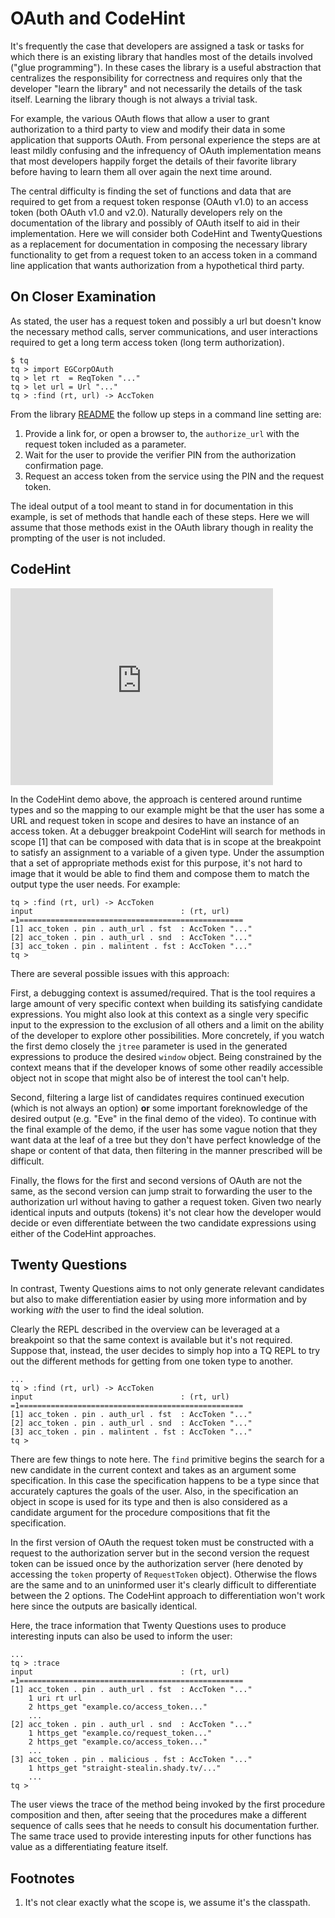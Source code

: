 # OAuth and CodeHint

It's frequently the case that developers are assigned a task or tasks for which there is an existing library that handles most of the details involved ("glue programming"). In these cases the library is a useful abstraction that centralizes the responsibility for correctness and requires only that the developer "learn the library" and not necessarily the details of the task itself. Learning the library though is not always a trivial task.

For example, the various OAuth flows that allow a user to grant authorization to a third party to view and modify their data in some application that supports OAuth. From personal experience the steps are at least mildly confusing and the infrequency of OAuth implementation means that most developers happily forget the details of their favorite library before having to learn them all over again the next time around.

The central difficulty is finding the set of functions and data that are required to get from a request token response (OAuth v1.0) to an access token (both OAuth v1.0 and v2.0). Naturally developers rely on the documentation of the library and possibly of OAuth itself to aid in their implementation. Here we will consider both CodeHint and TwentyQuestions as a replacement for documentation in composing the necessary library functionality to get from a request token to an access token in a command line application that wants authorization from a hypothetical third party.

## On Closer Examination

As stated, the user has a request token and possibly a url but doesn't know the necessary method calls, server communications, and user interactions required to get a long term access token (long term authorization).

```
$ tq
tq > import EGCorpOAuth
tq > let rt  = ReqToken "..."
tq > let url = Url "..."
tq > :find (rt, url) -> AccToken
```

From the library [README](https://github.com/simplegeo/python-oauth2#twitter-three-legged-oauth-example) the follow up steps in a command line setting are:

1. Provide a link for, or open a browser to, the `authorize_url` with the request token included as a parameter.
2. Wait for the user to provide the verifier PIN from the authorization confirmation page.
3. Request an access token from the service using the PIN and the request token.

The ideal output of a tool meant to stand in for documentation in this example, is set of methods that handle each of these steps. Here we will assume that those methods exist in the OAuth library though in reality the prompting of the user is not included.

## CodeHint

<iframe width="420" height="315" src="https://www.youtube.com/embed/qn5yIEe9kks#t=231" frameborder="0" allowfullscreen></iframe>

In the CodeHint demo above, the approach is centered around runtime types and so the mapping to our example might be that the user has some a URL and request token in scope and desires to have an instance of an access token. At a debugger breakpoint CodeHint will search for methods in scope [1] that can be composed with data that is in scope at the breakpoint to satisfy an assignment to a variable of a given type. Under the assumption that a set of appropriate methods exist for this purpose, it's not hard to image that it would be able to find them and compose them to match the output type the user needs. For example:

```
tq > :find (rt, url) -> AccToken
input                                 : (rt, url)
=1==================================================
[1] acc_token . pin . auth_url . fst  : AccToken "..."
[2] acc_token . pin . auth_url . snd  : AccToken "..."
[3] acc_token . pin . malintent . fst : AccToken "..."
tq >
```
There are several possible issues with this approach:

First, a debugging context is assumed/required. That is the tool requires a large amount of very specific context when building its satisfying candidate expressions. You might also look at this context as a single very specific input to the expression to the exclusion of all others and a limit on the ability of the developer to explore other possibilities. More concretely, if you watch the first demo closely the `jtree` parameter is used in the generated expressions to produce the desired `window` object. Being constrained by the context means that if the developer knows of some other readily accessible object not in scope that might also be of interest the tool can't help.

Second, filtering a large list of candidates requires continued execution (which is not always an option) **or** some important foreknowledge of the desired output (e.g. "Eve" in the final demo of the video). To continue with the final example of the demo, if the user has some vague notion that they want data at the leaf of a tree but they don't have perfect knowledge of the shape or content of that data, then filtering in the manner prescribed will be difficult.

Finally, the flows for the first and second versions of OAuth are not the same, as the second version can jump strait to forwarding the user to the authorization url without having to gather a request token. Given two nearly identical inputs and outputs (tokens) it's not clear how the developer would decide or even differentiate between the two candidate expressions using either of the CodeHint approaches.

## Twenty Questions

In contrast, Twenty Questions aims to not only generate relevant candidates but also to make differentiation easier by using more information and by working *with* the user to find the ideal solution.

Clearly the REPL described in the overview can be leveraged at a breakpoint so that the same context is available but it's not required. Suppose that, instead, the user decides to simply hop into a TQ REPL to try out the different methods for getting from one token type to another.

```
...
tq > :find (rt, url) -> AccToken
input                                 : (rt, url)
=1==================================================
[1] acc_token . pin . auth_url . fst  : AccToken "..."
[2] acc_token . pin . auth_url . snd  : AccToken "..."
[3] acc_token . pin . malintent . fst : AccToken "..."
tq >
```

There are few things to note here. The `find` primitive begins the search for a new candidate in the current context and takes as an argument some specification. In this case the specification happens to be a type since that accurately captures the goals of the user. Also, in the specification an object in scope is used for its type and then is also considered as a candidate argument for the procedure compositions that fit the specification.

In the first version of OAuth the request token must be constructed with a request to the authorization server but in the second version the request token can be issued once by the authorization server (here denoted by accessing the `token` property of `RequestToken` object). Otherwise the flows are the same and to an uninformed user it's clearly difficult to differentiate between the 2 options. The CodeHint approach to differentiation won't work here since the outputs are basically identical.

Here, the trace information that Twenty Questions uses to produce interesting inputs can also be used to inform the user:

```
...
tq > :trace
input                                 : (rt, url)
=1==================================================
[1] acc_token . pin . auth_url . fst  : AccToken "..."
    1 uri rt url
    2 https_get "example.co/access_token..."
    ...
[2] acc_token . pin . auth_url . snd  : AccToken "..."
    1 https_get "example.co/request_token..."
    2 https_get "example.co/access_token..."
    ...
[3] acc_token . pin . malicious . fst : AccToken "..."
    1 https_get "straight-stealin.shady.tv/..."
    ...
tq >
```

The user views the trace of the method being invoked by the first procedure composition and then, after seeing that the procedures make a different sequence of calls sees that he needs to consult his documentation further. The same trace used to provide interesting inputs for other functions has value as a differentiating feature itself.

## Footnotes

1. It's not clear exactly what the scope is, we assume it's the classpath.
